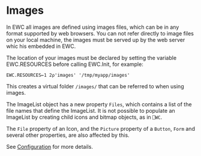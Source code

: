# Images

In EWC all images are defined using images files, which can be in any format
supported by web browsers. You can not refer directly to image files on your
local machine, the images must be served up by the web server whic his embedded
in EWC.

The location of your images must be declared by setting the variable EWC.RESOURCES
before calling EWC.Init, for example:

`EWC.RESOURCES←1 2⍴'images' '/tmp/myapp/images'`

This creates a virtual folder `/images/` that can be referred to when using images.

The ImageList object has a new property `Files`, which contains a list of the
file names that define the ImageList. It is not possible to populate an
ImageList by creating child icons and bitmap objects, as in `⎕WC`.

The `File` property of an Icon, and the `Picture` property of a `Button`, `Form`
and several other properties, are also affected by this.

See [Configuration](../Usage/Configuration.md) for more details.